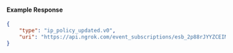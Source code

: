 <!-- Code generated for API Clients. DO NOT EDIT. -->

#### Example Response

```json
{
	"type": "ip_policy_updated.v0",
	"uri": "https://api.ngrok.com/event_subscriptions/esb_2p88rJYYZCEIMw9zruO7Bw8XnVg/sources/ip_policy_updated.v0"
}
```
